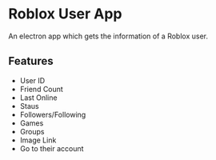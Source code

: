 # Roblox User App
An electron app which gets the information of a Roblox user.
## Features
- User ID
- Friend Count
- Last Online
- Staus
- Followers/Following
- Games
- Groups
- Image Link
- Go to their account
